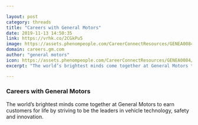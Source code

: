 ```yaml
---

layout: post
category: threads
title: "Careers with General Motors"
date: 2019-11-13 14:50:35
link: https://vrhk.co/2CGkPu5
image: https://assets.phenompeople.com/CareerConnectResources/GENEA0084/social/2-1561111452463.jpg
domain: careers.gm.com
author: "general motors"
icon: https://assets.phenompeople.com/CareerConnectResources/GENEA0084/en_us/desktop/assets/images/h/apple-touch-icon.png
excerpt: "The world’s brightest minds come together at General Motors to earn customers for life by striving to be the leaders in vehicle technology, safety and innovation."

---
```


### Careers with General Motors

The world’s brightest minds come together at General Motors to earn customers for life by striving to be the leaders in vehicle technology, safety and innovation.